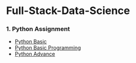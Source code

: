 # Full-Stack-Data-Science
### 1. Python Assignment
- [Python Basic ](https://github.com/vishalsvnayar/Full-Stack-Data-Science-Assignment/tree/main/Python/Python%20Basic)
- [Python  Basic Programming ](https://github.com/vishalsvnayar/Full-Stack-Data-Science-Assignment/tree/main/Python/Python%20Basic%20Programming)
- [Python Advance ](https://github.com/vishalsvnayar/Full-Stack-Data-Science-Assignment/tree/main/Python/Python%20%20Advance) 




